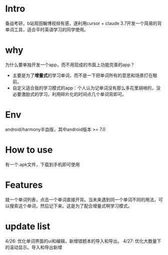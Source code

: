 # Intro

备战考研，b站观田翰博视频有感，遂利用cursor + claude 3.7开发一个简易的背单词工具，适合平时英语学习的同学使用。

# why

为什么要单独开发一个app，而不用现成的市面上功能完善的app？

* 主要是为了**增量式**的学习单词，而不是一下把单词所有的意思和场景打在眼前。
* 自定义适合我的学习模式的app：个人认为记单词没有那么多花里胡哨的，没必要激励式的学习，利用碎片化的时间点几个单词背即可。

# Env

android/harmony半血版，其中android版本 >= 7.0

# How to use

有一个.apk文件，下载到手机即可使用

# Features

就一个单词列表，点击一个单词直接开背。当未来遇到同一个单词不同的用法，可以搜索这个单词，然后记下来。这是为了配合增量式啊学习模式。


# update list

4/26: 优化单词界面的ui和编辑，新增错题本的导入和导出。
4/27: 优化大数量下的滚动显示。导入和导出新增